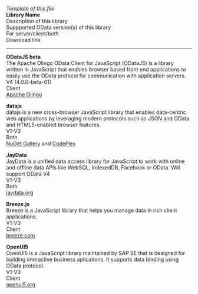 *Template of this file*<br>
**Library Name**<br>
Description of this library <br>
Suppported OData version(s) of this library <br>
For server/client/both <br>
Download link <br>

---------------------------------------------------------------------------------------------------------------

**ODataJS beta**<br>
The Apache Olingo OData Client for JavaScript (ODataJS) is a library written in JavaScript that enables browser based front end applications to easily use the OData protocol for communication with application servers.<br>
V4 (4.0.0-beta-01)<br>
Client<br>
[Apache Olingo](http://olingo.apache.org/doc/javascript/download.html)

**datajs**<br>
datajs is a new cross-browser JavaScript library that enables data-centric web applications by leveraging modern protocols such as JSON and OData and HTML5-enabled browser features.<br>
V1-V3<br>
Both<br>
[NuGet Gallery](http://www.nuget.org/packages/datajs) and [CodePlex](http://datajs.codeplex.com/)

**JayData**<br>
JayData is a unified data access library for JavaScript to work with online and offline data APIs like WebSQL, IndexedDB, Facebook or OData. Will support OData V4<br>
V1-V3<br>
Both<br>
[jaydata.org](http://jaydata.org/)

**Breeze.js**<br>
Breeze is a JavaScript library that helps you manage data in rich client applications.<br>
V1-V3<br>
Client<br>
[breeze.com](http://www.breezejs.com/home)

**OpenUI5**<br>
OpenUI5 is a JavaScript library maintained by SAP SE that is designed for building interactive business aplications. It supports data binding using OData protocol.<br>
V1-V3<br>
Client<br>
[openui5.org](http://openui5.org/)

